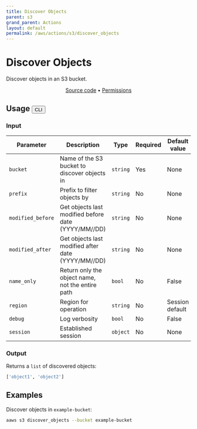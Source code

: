 ```yaml
---
title: Discover Objects
parent: s3
grand_parent: Actions
layout: default
permalink: /aws/actions/s3/discover_objects
---
```


# Discover Objects

Discover objects in an S3 bucket.

<p align="center">
   <a href="https://github.com/avtomat-hub/avtomat-aws/tree/main/avtomat_aws/s3/discover_objects.py">Source code</a> •
   <a href="/aws/permissions/s3/discover_objects">Permissions</a>
</p>

## Usage <button id="toggleButton" class="btn fs-3" onclick="toggleTables()">CLI</button>

### Input

| Parameter         | Description                                         | Type     | Required | Default value   |
|-------------------|-----------------------------------------------------|----------|----------|-----------------|
| `bucket`          | Name of the S3 bucket to discover objects in        | `string` | Yes      | None            |
| `prefix`          | Prefix to filter objects by                         | `string` | No       | None            |
| `modified_before` | Get objects last modified before date (YYYY/MM//DD) | `string` | No       | None            |
| `modified_after`  | Get objects last modified after date (YYYY/MM//DD)  | `string` | No       | None            |
| `name_only`       | Return only the object name, not the entire path    | `bool`   | No       | False           |
| `region`          | Region for operation                                | `string` | No       | Session default |
| `debug`           | Log verbosity                                       | `bool`   | No       | False           |
| `session`         | Established session                                 | `object` | No       | None            |

### Output

Returns a `list` of discovered objects:

```python
['object1', 'object2']
```

<div markdown="1" id="cli" style="display: block;">

## Examples

Discover objects in `example-bucket`:

```bash
aaws s3 discover_objects --bucket example-bucket
```

</div>

<div markdown="1" id="prog" style="display: none;">

## Examples

Discover objects in `example-bucket`:

```python
from avtomat_aws import s3

response = s3.discover_objects(bucket='example-bucket')
```

</div>

<script>
  function toggleTables() {
    var cli = document.getElementById("cli");
    var prog = document.getElementById("prog");
    var toggleButton = document.getElementById("toggleButton");
    if (cli.style.display === "none") {
      cli.style.display = "block";
      prog.style.display = "none";
      toggleButton.innerHTML = "CLI";
    } else {
      cli.style.display = "none";
      prog.style.display = "block";
      toggleButton.innerHTML = "Programmatic";
    } 
  }
</script>
